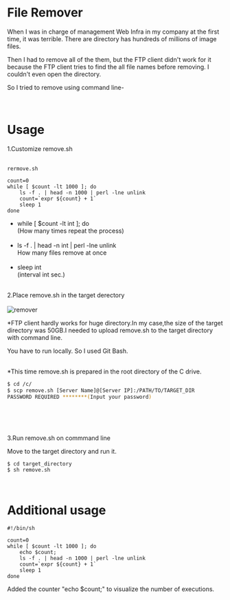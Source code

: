 # File Remover

When I was in charge of management Web Infra in my company at the first time, it was terrible.
There are directory has hundreds of millions of image files.

Then I had to remove all of the them, but the FTP client didn't work for it because the FTP client tries to find the all file names before removing. I couldn't even open the directory.

So I tried to remove using command line-
<br>
<br>
<br>

# Usage

1.Customize remove.sh
<br>
<br>

```Shell
rermove.sh

count=0
while [ $count -lt 1000 ]; do
    ls -f . | head -n 1000 | perl -lne unlink
    count=`expr ${count} + 1`
    sleep 1
done

```

- while [ $count -lt int ]; do
  <br>
  (How many times repeat the process)
  <br>
  <br>
- ls -f . | head -n int | perl -lne unlink
  <br>
  How many files remove at once
  <br>
  <br>
- sleep int
  <br>
  (interval int sec.)
  <br>
  <br>

<!-- dummy comment line for breaking list -->

2.Place remove.sh in the target derectory
<br>
<br>
![remover](https://user-images.githubusercontent.com/58777805/121777469-39007e80-cbcd-11eb-89ee-844648d7bb48.png)

\*FTP client hardly works for huge directory.In my case,the size of the target directory was 50GB.I needed to upload remove.sh to the target directory with command line.

You have to run locally. So I used Git Bash.

<br>
*This time remove.sh is prepared in the root directory of the C drive.

```Bash
$ cd /c/
$ scp remove.sh [Server Name]@[Server IP]:/PATH/TO/TARGET_DIR
PASSWORD REQUIRED ********(Input your password)
```

<br>
<br>
<br>

3.Run remove.sh on commmand line

Move to the target directory and run it.

```Shell
$ cd target_directory
$ sh remove.sh
```

<br>

# Additional usage

```Shell
#!/bin/sh

count=0
while [ $count -lt 1000 ]; do
    echo $count;
    ls -f . | head -n 1000 | perl -lne unlink
    count=`expr ${count} + 1`
    sleep 1
done
```

Added the counter "echo $count;" to visualize the number of executions.

